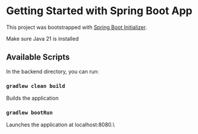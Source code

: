 # Getting Started with Spring Boot App

This project was bootstrapped with [Spring Boot Initializer]( https://start.spring.io).

Make sure Java 21 is installed

## Available Scripts

In the backend directory, you can run:

### `gradlew clean build`

Builds the application

### `gradlew bootRun`

Launches the application at localhost:8080.\
